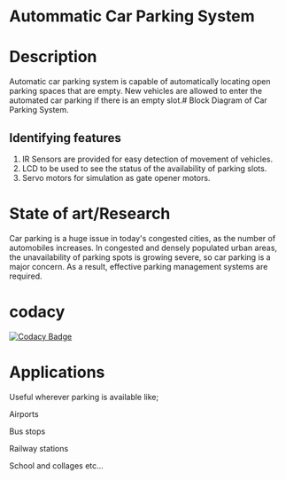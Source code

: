 # Autommatic Car Parking System

# Description

  Automatic car parking system is capable of automatically locating open parking spaces that are empty. New vehicles are allowed to enter the automated car parking if there is an empty slot.# Block Diagram of Car Parking System.
 
 ## Identifying features

1. IR Sensors are provided for easy detection of movement of vehicles.
2. LCD to be used to see the status of the availability of parking slots.
3. Servo motors for simulation as gate opener motors.


# State of art/Research

Car parking is a huge issue in today's congested cities, as the number of automobiles increases. In congested and densely populated urban areas, 
the unavailability of parking spots is growing severe, so car parking is a major concern. As a result, effective parking management systems are required.


  # codacy

[![Codacy Badge](https://app.codacy.com/project/badge/Grade/bd0fec9a44584f129598d92cc2285cd4)](https://www.codacy.com/gh/Aishwaryahosamani/M2-EmbSys/dashboard?utm_source=github.com&amp;utm_medium=referral&amp;utm_content=Aishwaryahosamani/M2-EmbSys&amp;utm_campaign=Badge_Grade)
     
  
# Applications

  Useful wherever parking is available like;
 
 Airports
 
 Bus stops
 
 Railway stations
 
 School and collages  etc...
 
 
